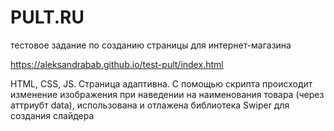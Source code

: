 # PULT.RU

тестовое задание по созданию страницы для интернет-магазина

https://aleksandrabab.github.io/test-pult/index.html

HTML, CSS, JS. Страница адаптивна. С помощью скрипта происходит изменение изображения при наведении на наименования товара (через аттриубт data), использована и отлажена библиотека Swiper для создания слайдера 
